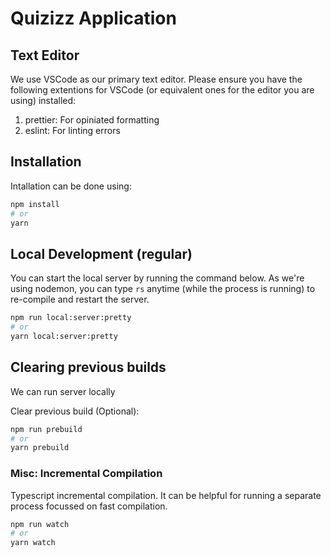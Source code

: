 # Quizizz Application

## Text Editor

We use VSCode as our primary text editor. Please ensure you have the following extentions for VSCode
(or equivalent ones for the editor you are using) installed:

1. prettier: For opiniated formatting
2. eslint: For linting errors

## Installation

Intallation can be done using:

```sh
npm install
# or
yarn
```

## Local Development (regular)

You can start the local server by running the command below. As we're using nodemon, you can type
`rs` anytime (while the process is running) to re-compile and restart the server.

```sh
npm run local:server:pretty
# or
yarn local:server:pretty
```

## Clearing previous builds

We can run server locally

Clear previous build (Optional):

```sh
npm run prebuild
# or
yarn prebuild
```

### Misc: Incremental Compilation

Typescript incremental compilation. It can be helpful for running a separate process focussed on
fast compilation.

```sh
npm run watch
# or
yarn watch
```
